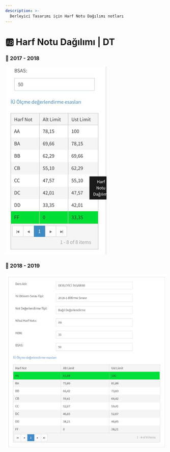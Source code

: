 ```yaml
---
description: >-
  Derleyici Tasarımı için Harf Notu Dağılımı notları
---
```


# 🆎 Harf Notu Dağılımı \| DT

### 📅 2017 - 2018

![](../../../res/can_derleyici.png)

### 📅 2018 - 2019

![](../../../res/can_derleyici2.png)
